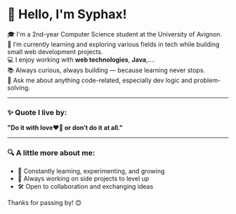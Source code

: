 # 👋 Hello, I'm Syphax!

🎓 I'm a 2nd-year Computer Science student at the University of Avignon.  
🌱 I’m currently learning and exploring various fields in tech while building small web development projects.  
💻 I enjoy working with **web technologies**, **Java**,....  
📚 Always curious, always building — because learning never stops.  
💬 Ask me about anything code-related, especially dev logic and problem-solving.  

---

### ✨ Quote I live by:
**"Do it with love❤️‍🔥 or don’t do it at all."**

---

### 🔍 A little more about me:
- 🧠 Constantly learning, experimenting, and growing
- 🔭 Always working on side projects to level up
- 🛠 Open to collaboration and exchanging ideas

Thanks for passing by! 😊

